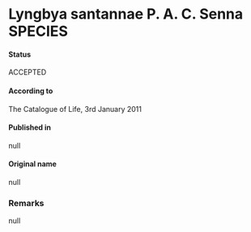 # Lyngbya santannae P. A. C. Senna SPECIES

#### Status
ACCEPTED

#### According to
The Catalogue of Life, 3rd January 2011

#### Published in
null

#### Original name
null

### Remarks
null